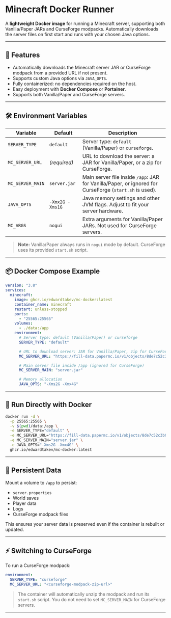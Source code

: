 # Minecraft Docker Runner

A **lightweight Docker image** for running a Minecraft server, supporting both Vanilla/Paper JARs and CurseForge modpacks.
Automatically downloads the server files on first start and runs with your chosen Java options.

---

## 🚀 Features

* Automatically downloads the Minecraft server JAR or CurseForge modpack from a provided URL if not present.
* Supports custom Java options via `JAVA_OPTS`.
* Fully containerized: no dependencies required on the host.
* Easy deployment with **Docker Compose** or **Portainer**.
* Supports both Vanilla/Paper and CurseForge servers.

---

## 🛠️ Environment Variables

| Variable         | Default         | Description                                                                                            |
| ---------------- | --------------- | ------------------------------------------------------------------------------------------------------ |
| `SERVER_TYPE`    | `default`       | Server type: `default` (Vanilla/Paper) or `curseforge`.                                                |
| `MC_SERVER_URL`  | *(required)*    | URL to download the server: a JAR for Vanilla/Paper, or a zip for CurseForge.                          |
| `MC_SERVER_MAIN` | `server.jar`    | Main server file inside `/app`: JAR for Vanilla/Paper, or ignored for CurseForge (`start.sh` is used). |
| `JAVA_OPTS`      | `-Xmx2G -Xms1G` | Java memory settings and other JVM flags. Adjust to fit your server hardware.                          |
| `MC_ARGS`        | `nogui`         | Extra arguments for Vanilla/Paper JARs. Not used for CurseForge servers.                               |

> **Note:** Vanilla/Paper always runs in `nogui` mode by default. CurseForge uses its provided `start.sh` script.

---

## 📦 Docker Compose Example

```yaml
version: "3.8"
services:
  minecraft:
    image: ghcr.io/edwardtakev/mc-docker:latest
    container_name: minecraft
    restart: unless-stopped
    ports:
      - "25565:25565"
    volumes:
      - ./data:/app
    environment:
      # Server type: default (Vanilla/Paper) or curseforge
      SERVER_TYPE: "default"

      # URL to download server: JAR for Vanilla/Paper, zip for CurseForge
      MC_SERVER_URL: "https://fill-data.papermc.io/v1/objects/8de7c52c3b02403503d16fac58003f1efef7dd7a0256786843927fa92ee57f1e/paper-1.21.8-60.jar"

      # Main server file inside /app (ignored for CurseForge)
      MC_SERVER_MAIN: "server.jar"

      # Memory allocation
      JAVA_OPTS: "-Xms2G -Xmx4G"
```

---

## 🐳 Run Directly with Docker

```bash
docker run -d \
  -p 25565:25565 \
  -v $(pwd)/data:/app \
  -e SERVER_TYPE="default" \
  -e MC_SERVER_URL="https://fill-data.papermc.io/v1/objects/8de7c52c3b02403503d16fac58003f1efef7dd7a0256786843927fa92ee57f1e/paper-1.21.8-60.jar" \
  -e MC_SERVER_MAIN="server.jar" \
  -e JAVA_OPTS="-Xms2G -Xmx4G" \
  ghcr.io/edwardtakev/mc-docker:latest
```

---

## 📂 Persistent Data

Mount a volume to `/app` to persist:

* `server.properties`
* World saves
* Player data
* Logs
* CurseForge modpack files

This ensures your server data is preserved even if the container is rebuilt or updated.

---

## ⚡ Switching to CurseForge

To run a CurseForge modpack:

```yaml
environment:
  SERVER_TYPE: "curseforge"
  MC_SERVER_URL: "<curseforge-modpack-zip-url>"
```

> The container will automatically unzip the modpack and run its `start.sh` script.
> You do not need to set `MC_SERVER_MAIN` for CurseForge servers.

---